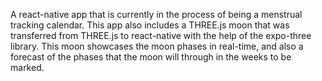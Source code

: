A react-native app that is currently in the process of being a menstrual tracking calendar. This app also includes a THREE.js moon that was transferred from THREE.js to react-native with the help of the expo-three library. This moon showcases the moon phases in real-time, and also a forecast of the phases that the moon will through in the weeks to be marked.
